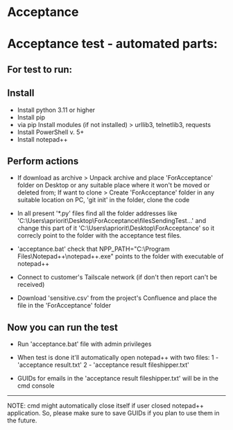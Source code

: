 # Acceptance
Acceptance test - automated parts:
===================================

For test to run: 
-----------------

Install
--------
- Install python 3.11 or higher
- Install pip
- via pip Install modules (if not installed) > urllib3, telnetlib3, requests
- Install PowerShell v. 5+
- Install notepad++


Perform actions
----------------
- If download as archive > Unpack archive and place 'ForAcceptance' folder on Desktop or any suitable place where it won't be moved or deleted from; If want to clone > Create 'ForAcceptance' folder in any suitable location on PC, 'git init' in the folder, clone the code

- In all present '*.py' files find all the folder addresses like 'C:\Users\apriorit\Desktop\ForAcceptance\filesSendingTest...' and change this part of it 'C:\Users\apriorit\Desktop\ForAcceptance\' so it correcly point to the folder with the acceptance test files.

- 'acceptance.bat' check that NPP_PATH="C:\Program Files\Notepad++\notepad++.exe" points to the folder with executable of notepad++

- Connect to customer's Tailscale network (if don't then report can't be received)

- Download 'sensitive.csv' from the project's Confluence and place the file in the 'ForAcceptance' folder


Now you can run the test
------------------------
- Run 'acceptance.bat' file with admin privileges

- When test is done it'll automatically open notepad++ with two files:
    1 - 'acceptance result.txt'
    2 - 'acceptance result fileshipper.txt'

- GUIDs for emails in the 'acceptance result fileshipper.txt' will be in the cmd console

--------------------------------------------------------------------------------
NOTE: cmd might automatically close itself if user closed notepad++ application. 
      So, please make sure to save GUIDs if you plan to use them in the future.
